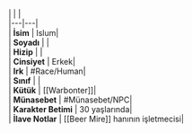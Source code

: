 |  |  |<br>|---|---|<br>| **İsim** | Islum|<br>| **Soyadı** | |<br>| **Hizip** | |<br>| **Cinsiyet** | Erkek|<br>| **Irk** | #Race/Human|<br>| **Sınıf** | |<br>| **Kütük** | [[Warbonter]]|<br>| **Münasebet** | #Münasebet/NPC|<br>| **Karakter Betimi** | 30 yaşlarında|<br>| **İlave Notlar** | [[Beer Mire]] hanının işletmecisi|<br>